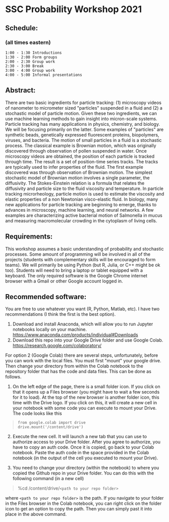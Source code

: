# SSC Probability Workshop 2021

## Schedule:
### (all times eastern)
    1:00 - 1:30 Introductions
    1:30 - 2:00 Form groups
    2:00 - 2:30 Group work
    2:30 - 3:00 Break
    3:00 - 4:00 Group work
    4:00 - 5:00 Informal presentations

## Abstract:
There are two basic ingredients for particle tracking: (1) microscopy videos of nanometer to micrometer sized "particles" suspended in a fluid and (2) a stochastic model of particle motion. Given these two ingredients, we can use machine learning methods to gain insight into micron-scale systems. Particle tracking has many applications in physics, chemistry, and biology. We will be focusing primarily on the latter. Some examples of "particles" are synthetic beads, genetically expressed fluorescent proteins, biopolymers, viruses, and bacteria. The motion of small particles in a fluid is a stochastic process. The classical example is Brownian motion, which was originally discovered through observation of pollen suspended in water. Once microscopy videos are obtained, the position of each particle is tracked through time. The result is a set of position-time series tracks. The tracks are typically used to infer properties of the fluid. The first example discovered was through observation of Brownian motion. The simplest stochastic model of Brownian motion involves a single parameter, the diffusivity. The Stokes-Einstein relation is a formula that relates the diffusivity and particle size to the fluid viscosity and temperature. In particle tracking microrheology, particle motion is used to estimate the viscosity and elastic properties of a non Newtonian visco-elastic fluid. In biology, many new applications for particle tracking are beginning to emerge, thanks to advances in microscopy, machine learning, and neural networks. A few examples are characterizing active bacterial motion of Salmonella in mucus and measuring macromolecular crowding in the cytoplasm of living cells.

## Requirements: 
This workshop assumes a basic understanding of probability and stochastic processes. Some amount of programming will be involved in all of the projects (students with complementary skills will be encouraged to form teams). We will primarily be using Python (but R, Julia, or C++ might be ok too). Students will need to bring a laptop or tablet equipped with a keyboard. The only required software is the Google Chrome internet browser with a Gmail or other Google account logged in. 

## Recommended software:
You are free to use whatever you want (R, Python, Matlab, etc). I have two recommendations (I think the first is the best option).
  1. Download and install Anaconda, which will allow you to run Jupyter notebooks locally on your machine. https://www.anaconda.com/products/individual#Downloads
  2. Download this repo into your Google Drive folder and use Google Colab. https://research.google.com/colaboratory/

For option 2 (Google Colab) there are several steps, unfortunately, before you can work with the local files. You must first "mount" your google drive. Then change your directory from within the Colab notebook to the repository folder that has the code and data files. This can be done as follows.

  1. On the left edge of the page, there is a small folder icon. If you click on that it opens up a Files browser (you might have to wait a few seconds for it to load). At the top of the new browser is another folder icon, this time with the Drive logo. If you click on this, it will create a new cell in your notebook with some code you can execute to mount your Drive. The code looks like this

>     from google.colab import drive
>     drive.mount('/content/drive')

  2. Execute the new cell. It will launch a new tab that you can use to authorize access to your Drive folder. After you agree to authorize, you have to copy an auth code. Once it is copied, go back to your Colab notebook. Paste the auth code in the space provided in the Colab notebook (in the output of the cell you executed to mount your Drive).

  3. You need to change your directory (within the notebook) to where you copied the Github repo in your Drive folder. You can do this with the following command (in a new cell)

>   %cd /content/drive/`<path to your repo folder>`

  where `<path to your repo folder>` is the path. If you navigate to your folder in the Files browser in the Colab notebook, you can right click on the folder icon to get an option to copy the path. Then you can simply past it into place in the above command.
